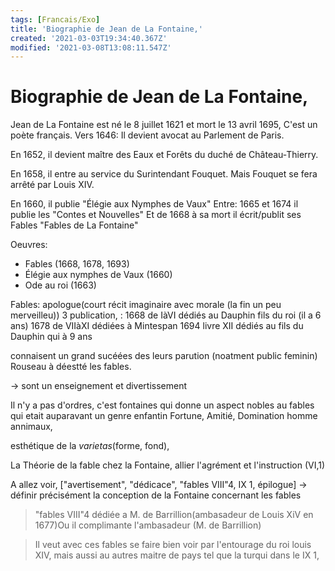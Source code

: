 ```yaml
---
tags: [Francais/Exo]
title: 'Biographie de Jean de La Fontaine,'
created: '2021-03-03T19:34:40.367Z'
modified: '2021-03-08T13:08:11.547Z'
---
```


# Biographie de Jean de La Fontaine, 

Jean de La Fontaine est né le 8 juillet 1621 et mort le 13 avril 1695, C'est un poète français.
Vers 1646: Il devient avocat au Parlement de Paris. 

En 1652, il devient maître des Eaux et Forêts du duché de Château-Thierry. 

En 1658, il entre au service du Surintendant Fouquet. Mais Fouquet se fera arrêté par Louis XIV.

En 1660, il publie "Élégie aux Nymphes de Vaux"
Entre: 1665 et 1674 il publie les "Contes et Nouvelles"
Et de 1668 à sa mort il écrit/publit ses Fables "Fables de La Fontaine"

Oeuvres:
   - Fables (1668, 1678, 1693)
   - Élégie aux nymphes de Vaux (1660)
   - Ode au roi (1663)


Fables: apologue(court récit imaginaire avec morale (la fin un peu merveilleu))
3 publication, : 1668 de IàVI dédiés au Dauphin fils du roi (il a 6 ans)
                  1678 de VIIàXI dédiées à Mintespan
                  1694 livre XII dédiés au fils du Dauphin qui à 9 ans

connaisent un grand sucéées des leurs parution (noatment public feminin) 
Rouseau à déestté les fables.

-> sont un enseignement et divertissement

Il n'y a pas d'ordres, 
c'est fontaines qui donne un aspect nobles au fables qui etait auparavant un genre enfantin
Fortune, Amitié, Domination homme annimaux, 

esthétique de la _varietas_(forme, fond), 

La Théorie de la fable chez la Fontaine, allier l'agrément et l'instruction (VI,1)

A allez voir, ["avertisement", "dédicace", "fables VIII"4, IX 1, épilogue]
-> définir précisément la conception de la Fontaine concernant les fables

> "fables VIII"4 dédiée a M. de Barrillion(ambasadeur de Louis XiV en 1677)Ou il complimante l'ambasadeur (M. de Barrillion)
> 


> Il veut avec ces fables se faire bien voir par l'entourage du roi louis XIV, mais aussi au autres maitre de pays tel que la turqui dans le IX 1, 


